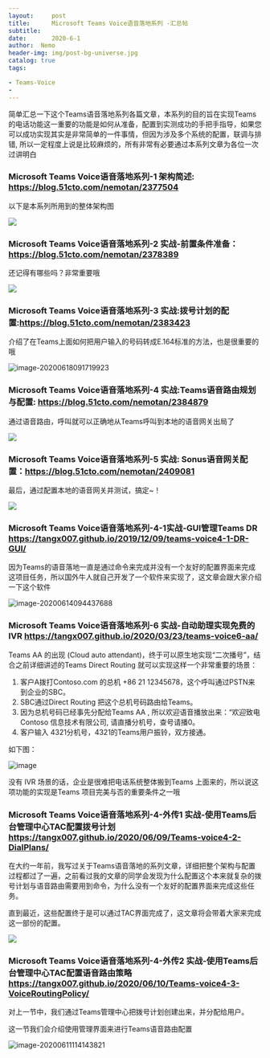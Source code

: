```yaml
---
layout:     post
title:      Microsoft Teams Voice语音落地系列 -汇总帖
subtitle:  
date:       2020-6-1
author:  Nemo
header-img: img/post-bg-universe.jpg
catalog: true
tags:

- Teams-Voice
- 
---
```


简单汇总一下这个Teams语音落地系列各篇文章，本系列的目的旨在实现Teams的电话功能这一重要的功能是如何从准备，配置到实测成功的手把手指导，如果您可以成功实现其实是非常简单的一件事情，但因为涉及多个系统的配置，联调与排错, 所以一定程度上说是比较麻烦的，所有非常有必要通过本系列文章为各位一次过讲明白

### Microsoft Teams Voice语音落地系列-1 架构简述: https://blog.51cto.com/nemotan/2377504

以下是本系列所用到的整体架构图

![](https://cdn.jsdelivr.net/gh/tangx007/tangx007.github.io/img/sum1111b38109da339c85a2e672ac7df855d6a3.png)

 

### Microsoft Teams Voice语音落地系列-2 实战-前置条件准备：https://blog.51cto.com/nemotan/2378389

还记得有哪些吗？非常重要哦

![](https://cdn.jsdelivr.net/gh/tangx007/tangx007.github.io/img/sum222d2acecc7fba56d87f4176645c17d3819.png)

### Microsoft Teams Voice语音落地系列-3 实战:拨号计划的配置:https://blog.51cto.com/nemotan/2383423

介绍了在Teams上面如何把用户输入的号码转成E.164标准的方法，也是很重要的哦

![image-20200618091719923](https://cdn.jsdelivr.net/gh/tangx007/tangx007.github.io/img/image-20200618091719923.png)

### Microsoft Teams Voice语音落地系列-4 实战:Teams语音路由规划与配置: https://blog.51cto.com/nemotan/2384879

通过语音路由，呼叫就可以正确地从Teams呼叫到本地的语音网关出局了

![](https://cdn.jsdelivr.net/gh/tangx007/tangx007.github.io/img/sum333e002678c7009f06d048e6b6f4dbc0108.png)

### Microsoft Teams Voice语音落地系列-5 实战: Sonus语音网关配置：https://blog.51cto.com/nemotan/2409081

最后，通过配置本地的语音网关并测试，搞定~！

![](https://cdn.jsdelivr.net/gh/tangx007/tangx007.github.io/img/sum44441b88ebc196fddd5a5760d118cdb6e958.png)

### Microsoft Teams Voice语音落地系列-4-1实战-GUI管理Teams DR  https://tangx007.github.io/2019/12/09/teams-voice4-1-DR-GUI/

因为Teams的语音落地一直是通过命令来完成并没有一个友好的配置界面来完成这项目任务，所以国外牛人就自己开发了一个软件来实现了，这文章会跟大家介绍一下这个软件

![image-20200614094437688](https://cdn.jsdelivr.net/gh/tangx007/tangx007.github.io/img/image-20200614094437688.png)

### Microsoft Teams Voice语音落地系列-6 实战-自动助理实现免费的 IVR https://tangx007.github.io/2020/03/23/teams-voice6-aa/

Teams AA 的出现 (Cloud auto attendant)，终于可以原生地实现“二次播号”，结合之前详细讲述的Teams Direct Routing 就可以实现这样一个非常重要的场景：

1. 客户A拨打Contoso.com 的总机 +86 21 12345678，这个呼叫通过PSTN来到企业的SBC。
2. SBC通过Direct Routing 把这个总机号码路由给Teams。
3. 因为总机号码已经事先分配给Teams AA , 所以欢迎语音播放出来：“欢迎致电Contoso 信息技术有限公司, 请直播分机号，查号请播0。
4. 客户输入 4321分机号，4321的Teams用户振铃，双方接通。

如下图：

![image](https://cdn.jsdelivr.net/gh/tangx007/tangx007.github.io/img/ivr2222)

没有 IVR 场景的话，企业是很难把电话系统整体搬到Teams 上面来的，所以说这项功能的实现是Teams 项目完美与否的重要条件之一哦

### Microsoft Teams Voice语音落地系列-4-外传1 实战-使用Teams后台管理中心TAC配置拨号计划 https://tangx007.github.io/2020/06/09/Teams-voice4-2-DialPlans/

在大约一年前，我写过关于Teams语音落地的系列文章，详细把整个架构与配置过程都过了一遍，之前看过我的文章的同学会发现为什么配置这个本来就复杂的拨号计划与语音路由需要用到命令，为什么没有一个友好的配置界面来完成这些任务。

直到最近，这些配置终于是可以通过TAC界面完成了，这文章将会带着大家来完成这一部份的配置。

![](https://cdn.jsdelivr.net/gh/tangx007/tangx007.github.io/img/20200609161049.png)

### Microsoft Teams Voice语音落地系列-4-外传2 实战-使用Teams后台管理中心TAC配置语音路由策略 https://tangx007.github.io/2020/06/10/Teams-voice4-3-VoiceRoutingPolicy/

对上一节中，我们通过Teams管理中心把拨号计划创建出来，并分配给用户。

这一节我们会介绍使用管理界面来进行Teams语音路由配置

![image-20200611114143821](https://cdn.jsdelivr.net/gh/tangx007/tangx007.github.io/img/image-20200611114143821.png)